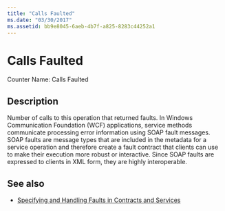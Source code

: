 ```yaml
---
title: "Calls Faulted"
ms.date: "03/30/2017"
ms.assetid: bb9e8045-6aeb-4b7f-a825-8283c44252a1
---
```

# Calls Faulted
Counter Name: Calls Faulted  
  
## Description  
 Number of calls to this operation that returned faults. In Windows Communication Foundation (WCF) applications, service methods communicate processing error information using SOAP fault messages. SOAP faults are message types that are included in the metadata for a service operation and therefore create a fault contract that clients can use to make their execution more robust or interactive. Since SOAP faults are expressed to clients in XML form, they are highly interoperable.  
  
## See also

- [Specifying and Handling Faults in Contracts and Services](../../specifying-and-handling-faults-in-contracts-and-services.md)
